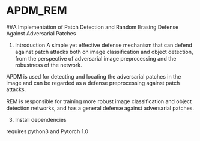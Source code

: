 # APDM_REM

##A Implementation of Patch Detection and Random Erasing Defense Against Adversarial Patches

1. Introduction
A simple yet effective defense mechanism that can defend against patch attacks both on image classiﬁcation and object detection, from the perspective of adversarial image preprocessing and the robustness of the network. 

APDM is used for detecting and locating the adversarial patches in the image and can be regarded as a defense preprocessing against patch attacks. 

REM is responsible for training more robust image classiﬁcation and object detection networks, and has a general defense against adversarial patches.

3. Install dependencies

requires python3 and Pytorch 1.0


